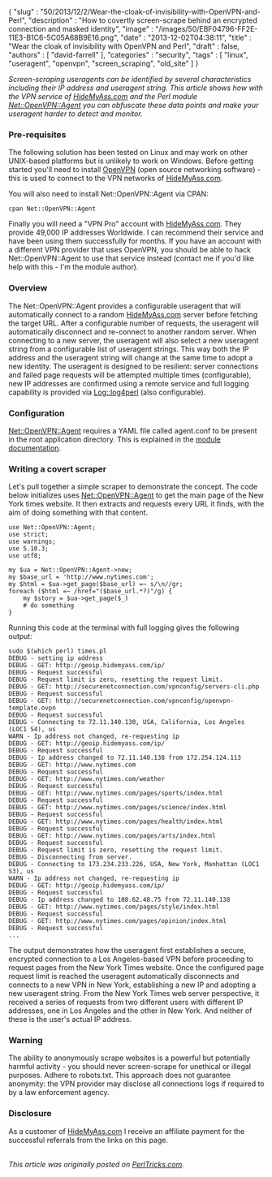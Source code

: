 {
   "slug" : "50/2013/12/2/Wear-the-cloak-of-invisibility-with-OpenVPN-and-Perl",
   "description" : "How to covertly screen-scrape behind an encrypted connection and masked identity",
   "image" : "/images/50/EBF04796-FF2E-11E3-B1C6-5C05A68B9E16.png",
   "date" : "2013-12-02T04:38:11",
   "title" : "Wear the cloak of invisibility with OpenVPN and Perl",
   "draft" : false,
   "authors" : [
      "david-farrell"
   ],
   "categories" : "security",
   "tags" : [
      "linux",
      "useragent",
      "openvpn",
      "screen_scraping",
      "old_site"
   ]
}


*Screen-scraping useragents can be identified by several characteristics including their IP address and useragent string. This article shows how with the VPN service of [HideMyAss.com](http://hidemyass.com/vpn/r14824/) and the Perl module [Net::OpenVPN::Agent](https://metacpan.org/pod/Net::OpenVPN::Agent) you can obfuscate these data points and make your useragent harder to detect and monitor.*

### Pre-requisites

The following solution has been tested on Linux and may work on other UNIX-based platforms but is unlikely to work on Windows. Before getting started you'll need to install [OpenVPN](http://openvpn.net/index.php/open-source.html) (open source networking software) - this is used to connect to the VPN networks of [HideMyAss.com](http://hidemyass.com/vpn/r14824/).

You will also need to install Net::OpenVPN::Agent via CPAN:

``` prettyprint
cpan Net::OpenVPN::Agent
```

Finally you will need a "VPN Pro" account with [HideMyAss.com](http://hidemyass.com/vpn/r14824/). They provide 49,000 IP addresses Worldwide. I can recommend their service and have been using them successfully for months. If you have an account with a different VPN provider that uses OpenVPN, you should be able to hack Net::OpenVPN::Agent to use that service instead (contact me if you'd like help with this - I'm the module author).

### Overview

The Net::OpenVPN::Agent provides a configurable useragent that will automatically connect to a random [HideMyAss.com](http://hidemyass.com/vpn/r14824/) server before fetching the target URL. After a configurable number of requests, the useragent will automatically disconnect and re-connect to another random server. When connecting to a new server, the useragent will also select a new useragent string from a configurable list of useragent strings. This way both the IP address and the useragent string will change at the same time to adopt a new identity. The useragent is designed to be resilient: server connections and failed page requests will be attempted multiple times (configurable), new IP addresses are confirmed using a remote service and full logging capability is provided via [Log::log4perl](https://metacpan.org/pod/Log::Log4perl) (also configurable).

### Configuration

[Net::OpenVPN::Agent](https://metacpan.org/pod/Net::OpenVPN::Agent) requires a YAML file called agent.conf to be present in the root application directory. This is explained in the [module documentation](https://metacpan.org/pod/Net::OpenVPN::Agent#new).

### Writing a covert scraper

Let's pull together a simple scraper to demonstrate the concept. The code below initializes uses [Net::OpenVPN::Agent](https://metacpan.org/pod/Net::OpenVPN::Agent) to get the main page of the New York times website. It then extracts and requests every URL it finds, with the aim of doing something with that content.

``` prettyprint
use Net::OpenVPN::Agent;
use strict;
use warnings;
use 5.10.3;
use utf8;

my $ua = Net::OpenVPN::Agent->new;
my $base_url = 'http://www.nytimes.com';
my $html = $ua->get_page($base_url) =~ s/\n//gr;
foreach ($html =~ /href="($base_url.*?)"/g) {
    my $story = $ua->get_page($_)
    # do something
}
```

Running this code at the terminal with full logging gives the following output:

``` prettyprint
sudo $(which perl) times.pl
DEBUG - setting ip address
DEBUG - GET: http://geoip.hidemyass.com/ip/
DEBUG - Request successful
DEBUG - Request limit is zero, resetting the request limit.
DEBUG - GET: http://securenetconnection.com/vpnconfig/servers-cli.php
DEBUG - Request successful
DEBUG - GET: http://securenetconnection.com/vpnconfig/openvpn-template.ovpn
DEBUG - Request successful
DEBUG - Connecting to 72.11.140.130, USA, California, Los Angeles (LOC1 S4), us
WARN - Ip address not changed, re-requesting ip
DEBUG - GET: http://geoip.hidemyass.com/ip/
DEBUG - Request successful
DEBUG - Ip address changed to 72.11.140.138 from 172.254.124.113
DEBUG - GET: http://www.nytimes.com
DEBUG - Request successful
DEBUG - GET: http://www.nytimes.com/weather
DEBUG - Request successful
DEBUG - GET: http://www.nytimes.com/pages/sports/index.html
DEBUG - Request successful
DEBUG - GET: http://www.nytimes.com/pages/science/index.html
DEBUG - Request successful
DEBUG - GET: http://www.nytimes.com/pages/health/index.html
DEBUG - Request successful
DEBUG - GET: http://www.nytimes.com/pages/arts/index.html
DEBUG - Request successful
DEBUG - Request limit is zero, resetting the request limit.
DEBUG - Disconnecting from server.
DEBUG - Connecting to 173.234.233.226, USA, New York, Manhattan (LOC1 S3), us
WARN - Ip address not changed, re-requesting ip
DEBUG - GET: http://geoip.hidemyass.com/ip/
DEBUG - Request successful
DEBUG - Ip address changed to 108.62.48.75 from 72.11.140.138
DEBUG - GET: http://www.nytimes.com/pages/style/index.html
DEBUG - Request successful
DEBUG - GET: http://www.nytimes.com/pages/opinion/index.html
DEBUG - Request successful
...
```

The output demonstrates how the useragent first establishes a secure, encrypted connection to a Los Angeles-based VPN before proceeding to request pages from the New York Times website. Once the configured page request limit is reached the useragent automatically disconnects and connects to a new VPN in New York, establishing a new IP and adopting a new useragent string. From the New York Times web server perspective, it received a series of requests from two different users with different IP addresses, one in Los Angeles and the other in New York. And neither of these is the user's actual IP address.

### Warning

The ability to anonymously scrape websites is a powerful but potentially harmful activity - you should never screen-scrape for unethical or illegal purposes. Adhere to robots.txt. This approach does not guarantee anonymity: the VPN provider may disclose all connections logs if required to by a law enforcement agency.

### Disclosure

As a customer of [HideMyAss.com](http://hidemyass.com/vpn/r14824/) I receive an affiliate payment for the successful referrals from the links on this page.

\
*This article was originally posted on [PerlTricks.com](http://perltricks.com).*
